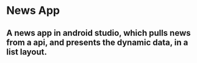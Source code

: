 # News App

## A news app in android studio, which pulls news from a api, and presents the dynamic data, in a list layout.
